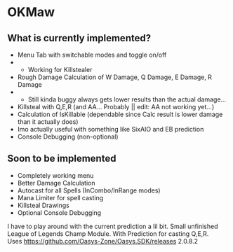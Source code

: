 # OKMaw
## What is currently implemented?
* Menu Tab with switchable modes and toggle on/off
* * Working for Killstealer
* Rough Damage Calculation of W Damage, Q Damage, E Damage, R Damage
* * Still kinda buggy always gets lower results than the actual damage...
* Killsteal with Q,E,R (and AA... Probably || edit: AA not working yet...)
* Calculation of IsKillable (dependable since Calc result is lower damage than it actually does)
* Imo actually useful with something like SixAIO and EB prediction
* Console Debugging (non-optional)
## Soon to be implemented
* Completely working menu
* Better Damage Calculation
* Autocast for all Spells (InCombo/InRange modes)
* Mana Limiter for spell casting
* Killsteal Drawings
* Optional Console Debugging

I have to play around with the current prediction a lil bit.
Small unfinished League of Legends Champ Module. With Prediction for casting Q,E,R.<br>
Uses https://github.com/Oasys-Zone/Oasys.SDK/releases 2.0.8.2
